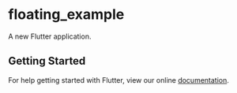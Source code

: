 # floating_example

A new Flutter application.

## Getting Started

For help getting started with Flutter, view our online
[documentation](https://flutter.io/).
